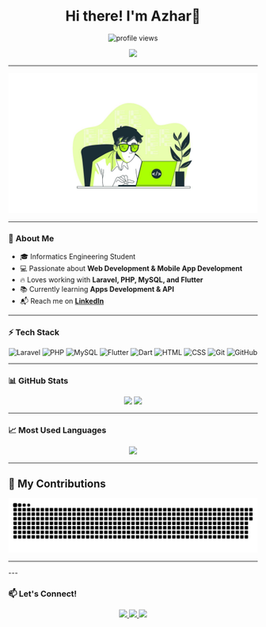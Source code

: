 <h1 align="center">Hi there! I'm Azhar👋</h1>

<p align="center">
  <img src="https://komarev.com/ghpvc/?username=azharmlnf&label=Profile+Views&color=blue&style=flat-square" alt="profile views" />
</p>

<p align="center">
  <img src="https://readme-typing-svg.herokuapp.com?font=Fira+Code&weight=500&size=22&duration=4000&pause=1000&color=35D5ED&center=true&vCenter=true&width=600&height=40&lines=Welcome+to+my+GitHub!;I'm+a+Tech+Enthusiast;Laravel+%7C+PHP+%7C+Flutter;I'm+a+Apps+Developer" />
</p>

---
<div align="center">
 <img src="main/banner.png" width="1000" />
</div>


---

### 🚀 **About Me**
- 🎓 Informatics Engineering Student  
- 💻 Passionate about **Web Development & Mobile App Development**  
- 🔥 Loves working with **Laravel, PHP, MySQL, and Flutter**  
- 📚 Currently learning **Apps Development & API**  
- 📬 Reach me on **[LinkedIn](https://www.linkedin.com/in/#/)**  

---

### ⚡ **Tech Stack**
<p align="center">
  <img src="https://skillicons.dev/icons?i=laravel" title="Laravel" />
  <img src="https://skillicons.dev/icons?i=php" title="PHP" />
  <img src="https://skillicons.dev/icons?i=mysql" title="MySQL" />
  <img src="https://skillicons.dev/icons?i=flutter" title="Flutter" />
  <img src="https://skillicons.dev/icons?i=dart" title="Dart" />
  <img src="https://skillicons.dev/icons?i=html" title="HTML" />
  <img src="https://skillicons.dev/icons?i=css" title="CSS" />
  <img src="https://skillicons.dev/icons?i=git" title="Git" />
  <img src="https://skillicons.dev/icons?i=github" title="GitHub" />
</p>


---

### 📊 **GitHub Stats**
<p align="center">
  <img width="47%" src="https://github-readme-stats.vercel.app/api?username=azharmlnf&show_icons=true&theme=tokyonight" />
  <img width="47%" src="https://github-readme-streak-stats.herokuapp.com?user=azharmlnf&theme=tokyonight" />
</p>

---

### 📈 **Most Used Languages**
<p align="center">
  <img src="https://github-readme-stats.vercel.app/api/top-langs/?username=azharmlnf&layout=compact&theme=tokyonight" />
</p>

---




## 🐍 My Contributions

<div align="center">
  <picture>
    <source media="(prefers-color-scheme: dark)" srcset="https://raw.githubusercontent.com/azharmlnf/azharmlnf/output/github-contribution-grid-snake-dark.svg" />
    <source media="(prefers-color-scheme: light)" srcset="https://raw.githubusercontent.com/azharmlnf/azharmlnf/output/github-contribution-grid-snake.svg" />
    <img alt="github-snake" src="https://raw.githubusercontent.com/azharmlnf/azharmlnf/output/github-contribution-grid-snake.svg" />
  </picture>
</div>


<hr>
---

### 📫 **Let's Connect!**
<p align="center">
  <a href="http://www.linkedin.com/in/azhar-maulana-ferdiansyah">
    <img src="https://img.shields.io/badge/LinkedIn-0077B5?style=for-the-badge&logo=linkedin&logoColor=white" />
  </a>
  <a href="mailto:azharmaulanadeveloper@gmail.com">
    <img src="https://img.shields.io/badge/Gmail-D14836?style=for-the-badge&logo=gmail&logoColor=white" />
  </a>
  <a href="https://github.com/azharmlnf">
    <img src="https://img.shields.io/badge/GitHub-181717?style=for-the-badge&logo=github&logoColor=white" />
  </a>
</p>
